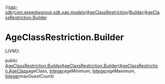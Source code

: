 //[xap-sdk](../../../../index.md)/[com.expediagroup.sdk.xap.models](../../index.md)/[AgeClassRestriction](../index.md)/[Builder](index.md)/[AgeClassRestriction.Builder](-age-class-restriction.-builder.md)

# AgeClassRestriction.Builder

[JVM]\

public [AgeClassRestriction.Builder](index.md)[AgeClassRestriction.Builder](-age-class-restriction.-builder.md)([AgeClassRestriction.AgeClass](../-age-class/index.md)ageClass, [Integer](https://docs.oracle.com/javase/8/docs/api/java/lang/Integer.html)ageMinimum, [Integer](https://docs.oracle.com/javase/8/docs/api/java/lang/Integer.html)ageMaximum, [Integer](https://docs.oracle.com/javase/8/docs/api/java/lang/Integer.html)maxGuestCount)
